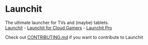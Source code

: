 # Launchit
The ultimate launcher for TVs and (maybe) tablets.<br>
[Launchit](https://hollowtechnology.github.io/Launchit/launchit.html) - [Launchit for Cloud Gamers](https://hollowtechnology.github.io/Launchit/gamers.html) - [Launchit Pro](https://hollowtechnology.github.io/Launchit/pro.html)<br>

Check out [CONTRIBUTING.md](https://github.com/HollowTechnology/Launchit/blob/main/CONTRIBUTING.md) if you want to contribute to Launchit
